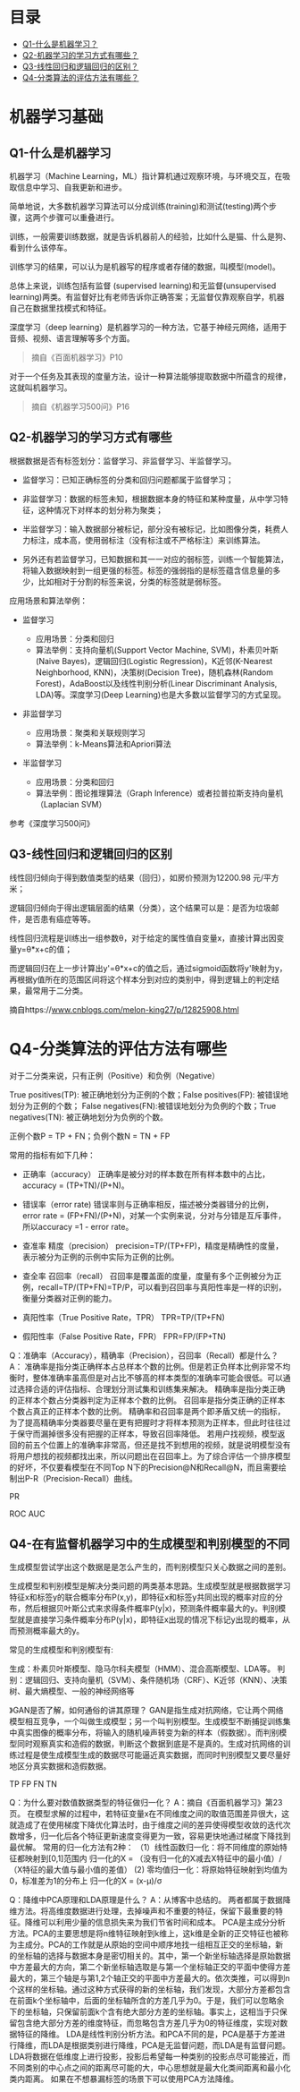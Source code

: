 # 目录
* [Q1-什么是机器学习？](Q1-什么是机器学习)
* [Q2-机器学习的学习方式有哪些？](#Q2-机器学习的学习方式有哪些)
* [Q3-线性回归和逻辑回归的区别？](#Q3-线性回归和逻辑回归的区别)
* [Q4-分类算法的评估方法有哪些？](#Q4-分类算法的评估方法有哪些)

# 机器学习基础

## Q1-什么是机器学习

机器学习（Machine Learning，ML）指计算机通过观察环境，与环境交互，在吸取信息中学习、自我更新和进步。

简单地说，大多数机器学习算法可以分成训练(training)和测试(testing)两个步骤，这两个步骤可以重叠进行。

训练，一般需要训练数据，就是告诉机器前人的经验，比如什么是猫、什么是狗、看到什么该停车。

训练学习的结果，可以认为是机器写的程序或者存储的数据，叫模型(model)。

总体上来说，训练包括有监督 (supervised learning)和无监督(unsupervised learning)两类。有监督好比有老师告诉你正确答案；无监督仅靠观察自学，机器自己在数据里找模式和特征。

深度学习（deep learning）是机器学习的一种方法，它基于神经元网络，适用于音频、视频、语言理解等多个方面。

> 摘自《百面机器学习》P10

对于一个任务及其表现的度量方法，设计一种算法能够提取数据中所蕴含的规律，这就叫机器学习。

> 摘自《机器学习500问》P16

## Q2-机器学习的学习方式有哪些

根据数据是否有标签划分：监督学习、非监督学习、半监督学习。

- 监督学习：已知正确标签的分类和回归问题都属于监督学习；

- 非监督学习：数据的标签未知，根据数据本身的特征和某种度量，从中学习特征，这种情况下对样本的划分称为聚类；

- 半监督学习：输入数据部分被标记，部分没有被标记，比如图像分类，耗费人力标注，成本高，使用弱标注（没有标注或不严格标注）来训练算法。

- 另外还有若监督学习，已知数据和其一一对应的弱标签，训练一个智能算法，将输入数据映射到一组更强的标签。标签的强弱指的是标签蕴含信息量的多少，比如相对于分割的标签来说，分类的标签就是弱标签。

应用场景和算法举例：

- 监督学习
  + 应用场景：分类和回归
  + 算法举例：支持向量机(Support Vector Machine, SVM)，朴素贝叶斯(Naive Bayes)，逻辑回归(Logistic Regression)，K近邻(K-Nearest Neighborhood, KNN)，决策树(Decision Tree)，随机森林(Random Forest)，AdaBoost以及线性判别分析(Linear Discriminant Analysis, LDA)等。深度学习(Deep Learning)也是大多数以监督学习的方式呈现。

- 非监督学习
  + 应用场景：聚类和关联规则学习
  + 算法举例：k-Means算法和Apriori算法

- 半监督学习
  + 应用场景：分类和回归
  + 算法举例：图论推理算法（Graph Inference）或者拉普拉斯支持向量机（Laplacian SVM）

参考《深度学习500问》

## Q3-线性回归和逻辑回归的区别

线性回归倾向于得到数值类型的结果（回归），如房价预测为12200.98 元/平方米；

逻辑回归倾向于得出逻辑层面的结果（分类），这个结果可以是：是否为垃圾邮件，是否患有癌症等等。

线性回归流程是训练出一组参数θ，对于给定的属性值自变量x，直接计算出因变量y=θ*x+c的值；

而逻辑回归在上一步计算出y'=θ*x+c的值之后，通过sigmoid函数将y'映射为y，再根据y值所在的范围区间将这个样本分到对应的类别中，得到逻辑上的判定结果，最常用于二分类。

摘自https://www.cnblogs.com/melon-king27/p/12825908.html

# Q4-分类算法的评估方法有哪些

对于二分类来说，只有正例（Positive）和负例（Negative）

True positives(TP): 被正确地划分为正例的个数；False positives(FP): 被错误地划分为正例的个数；
False negatives(FN):被错误地划分为负例的个数；True negatives(TN): 被正确地划分为负例的个数。

正例个数P = TP + FN；负例个数N = TN + FP

常用的指标有如下几种：

- 正确率（accuracy） 正确率是被分对的样本数在所有样本数中的占比，accuracy = (TP+TN)/(P+N)。

- 错误率（error rate) 错误率则与正确率相反，描述被分类器错分的比例，error rate = (FP+FN)/(P+N)，对某一个实例来说，分对与分错是互斥事件，所以accuracy =1 - error rate。

- 查准率 精度（precision） precision=TP/(TP+FP)，精度是精确性的度量，表示被分为正例的示例中实际为正例的比例。

- 查全率 召回率（recall） 召回率是覆盖面的度量，度量有多个正例被分为正例，recall=TP/(TP+FN)=TP/P，可以看到召回率与真阳性率是一样的识别，衡量分类器对正例的能力。

- 真阳性率（True Positive Rate，TPR） TPR=TP/(TP+FN)

- 假阳性率（False Positive Rate，FPR） FPR=FP/(FP+TN)


Q：准确率（Accuracy），精确率（Precision），召回率（Recall）都是什么？
A：
准确率是指分类正确样本占总样本个数的比例。但是若正负样本比例非常不均衡时，整体准确率虽高但是对占比不够高的样本类型的准确率可能会很低。可以通过选择合适的评估指标、合理划分测试集和训练集来解决。
精确率是指分类正确的正样本个数占分类器判定为正样本个数的比例。
召回率是指分类正确的正样本个数占真正的正样本个数的比例。
精确率和召回率是两个即矛盾又统一的指标，为了提高精确率分类器要尽量在更有把握时才将样本预测为正样本，但此时往往过于保守而漏掉很多没有把握的正样本，导致召回率降低。
若用户找视频，模型返回的前五个位置上的准确率非常高，但还是找不到想用的视频，就是说明模型没有将用户想找的视频都找出来，所以问题出在召回率上。为了综合评估一个排序模型的好坏，不仅要看模型在不同Top N下的Precision@N和Recall@N，而且需要绘制出P-R（Precision-Recall）曲线。

PR

ROC AUC

## Q4-在有监督机器学习中的生成模型和判别模型的不同

生成模型尝试学出这个数据是是怎么产生的，而判别模型只关心数据之间的差别。

生成模型和判别模型是解决分类问题的两类基本思路。生成模型就是根据数据学习特征x和标签y的联合概率分布P(x,y)，即特征x和标签y共同出现的概率对应的分布，然后根据贝叶斯公式来求得条件概率P(y|x)，预测条件概率最大的y。判别模型就是直接学习条件概率分布P(y|x)，即特征x出现的情况下标记y出现的概率，从而预测概率最大的y。

常见的生成模型和判别模型有:

生成：朴素贝叶斯模型、隐马尔科夫模型（HMM）、混合高斯模型、LDA等。
判别：逻辑回归、支持向量机（SVM）、条件随机场（CRF）、K近邻（KNN）、决策树、最大熵模型、一般的神经网络等

》GAN是否了解，如何通俗的讲其原理？
GAN是指生成对抗网络，它让两个网络模型相互竞争，一个叫做生成模型；另一个叫判别模型。生成模型不断捕捉训练集中真实图像的概率分布，将输入的随机噪声转变为新的样本（假数据）。而判别模型同时观察真实和造假的数据，判断这个数据到底是不是真的。生成对抗网络的训练过程是使生成模型生成的数据尽可能逼近真实数据，而同时判别模型又要尽量好地区分真实数据和造假数据。


TP
FP
FN
TN




Q：为什么要对数值数据类型的特征做归一化？
A：摘自《百面机器学习》第23页。
在模型求解的过程中，若特征变量x在不同维度之间的取值范围差异很大，这就造成了在使用梯度下降优化算法时，由于维度之间的差异使得模型收敛的迭代次数增多，归一化后各个特征更新速度变得更为一致，容易更快地通过梯度下降找到最优解。
常用的归一化方法有2种：
（1）线性函数归一化：将不同维度的原始特征都映射到[0,1]范围内
归一化的X = 
（没有归一化的X减去X特征中的最小值）/（X特征的最大值与最小值的差值）
(2) 零均值归一化：将原始特征映射到均值为0，标准差为1的分布上
      归一化的X = (x-μ)/σ

Q：降维中PCA原理和LDA原理是什么？
A：从博客中总结的。
两者都属于数据降维方法。将高维度数据进行处理，去掉噪声和不重要的特征，保留下最重要的特征。降维可以利用少量的信息损失来为我们节省时间和成本。
PCA是主成分分析方法。PCA的主要思想是将n维特征映射到k维上，这k维是全新的正交特征也被称为主成分。PCA的工作就是从原始的空间中顺序地找一组相互正交的坐标轴，新的坐标轴的选择与数据本身是密切相关的。其中，第一个新坐标轴选择是原始数据中方差最大的方向，第二个新坐标轴选取是与第一个坐标轴正交的平面中使得方差最大的，第三个轴是与第1,2个轴正交的平面中方差最大的。依次类推，可以得到n个这样的坐标轴。通过这种方式获得的新的坐标轴，我们发现，大部分方差都包含在前面k个坐标轴中，后面的坐标轴所含的方差几乎为0。于是，我们可以忽略余下的坐标轴，只保留前面k个含有绝大部分方差的坐标轴。事实上，这相当于只保留包含绝大部分方差的维度特征，而忽略包含方差几乎为0的特征维度，实现对数据特征的降维。
LDA是线性判别分析方法。和PCA不同的是，PCA是基于方差进行降维，而LDA是根据类别进行降维，PCA是无监督问题，而LDA是有监督问题。LDA将数据在低维度上进行投影，投影后希望每一种类别的投影点尽可能接近，而不同类别的中心点之间的距离尽可能的大，中心思想就是最大化类间距离和最小化类内距离。
如果在不想暴漏标签的场景下可以使用PCA方法降维。



